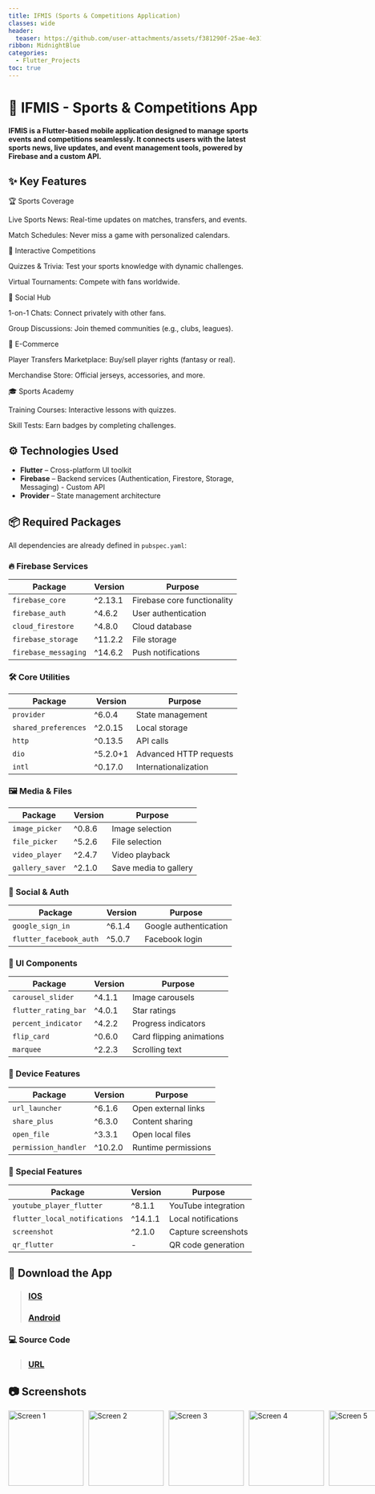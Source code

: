 ```yaml
---
title: IFMIS (Sports & Competitions Application)
classes: wide
header:
  teaser: https://github.com/user-attachments/assets/f381290f-25ae-4e31-bb73-bb697993fef8
ribbon: MidnightBlue
categories:
  - Flutter_Projects
toc: true
---
```


# 📱 IFMIS - Sports & Competitions App
#### IFMIS is a Flutter-based mobile application designed to manage sports events and competitions seamlessly. It connects users with the latest sports news, live updates, and event management tools, powered by Firebase and a custom API.

## ✨ Key Features

🏆 Sports Coverage

Live Sports News: Real-time updates on matches, transfers, and events.

Match Schedules: Never miss a game with personalized calendars.

🎯 Interactive Competitions

Quizzes & Trivia: Test your sports knowledge with dynamic challenges.

Virtual Tournaments: Compete with fans worldwide.

💬 Social Hub

1-on-1 Chats: Connect privately with other fans.

Group Discussions: Join themed communities (e.g., clubs, leagues).

🛒 E-Commerce

Player Transfers Marketplace: Buy/sell player rights (fantasy or real).

Merchandise Store: Official jerseys, accessories, and more.

🎓 Sports Academy

Training Courses: Interactive lessons with quizzes.

Skill Tests: Earn badges by completing challenges.

## ⚙️ Technologies Used

- **Flutter** – Cross-platform UI toolkit 
- **Firebase** – Backend services (Authentication, Firestore, Storage, Messaging) - Custom API
- **Provider** – State management architecture

## 📦 Required Packages

All dependencies are already defined in `pubspec.yaml`:

### 🔥 Firebase Services
| Package | Version | Purpose |
|---------|---------|---------|
| `firebase_core` | ^2.13.1 | Firebase core functionality |
| `firebase_auth` | ^4.6.2 | User authentication |
| `cloud_firestore` | ^4.8.0 | Cloud database |
| `firebase_storage` | ^11.2.2 | File storage |
| `firebase_messaging` | ^14.6.2 | Push notifications |

### 🛠 Core Utilities
| Package | Version | Purpose |
|---------|---------|---------|
| `provider` | ^6.0.4 | State management |
| `shared_preferences` | ^2.0.15 | Local storage |
| `http` | ^0.13.5 | API calls |
| `dio` | ^5.2.0+1 | Advanced HTTP requests |
| `intl` | ^0.17.0 | Internationalization |

### 🖼 Media & Files
| Package | Version | Purpose |
|---------|---------|---------|
| `image_picker` | ^0.8.6 | Image selection |
| `file_picker` | ^5.2.6 | File selection |
| `video_player` | ^2.4.7 | Video playback |
| `gallery_saver` | ^2.1.0 | Save media to gallery |

### 🔗 Social & Auth
| Package | Version | Purpose |
|---------|---------|---------|
| `google_sign_in` | ^6.1.4 | Google authentication |
| `flutter_facebook_auth` | ^5.0.7 | Facebook login |

### 🎨 UI Components
| Package | Version | Purpose |
|---------|---------|---------|
| `carousel_slider` | ^4.1.1 | Image carousels |
| `flutter_rating_bar` | ^4.0.1 | Star ratings |
| `percent_indicator` | ^4.2.2 | Progress indicators |
| `flip_card` | ^0.6.0 | Card flipping animations |
| `marquee` | ^2.2.3 | Scrolling text |

### 📱 Device Features
| Package | Version | Purpose |
|---------|---------|---------|
| `url_launcher` | ^6.1.6 | Open external links |
| `share_plus` | ^6.3.0 | Content sharing |
| `open_file` | ^3.3.1 | Open local files |
| `permission_handler` | ^10.2.0 | Runtime permissions |

### 🚀 Special Features
| Package | Version | Purpose |
|---------|---------|---------|
| `youtube_player_flutter` | ^8.1.1 | YouTube integration |
| `flutter_local_notifications` | ^14.1.1 | Local notifications |
| `screenshot` | ^2.1.0 | Capture screenshots |
| `qr_flutter` | - | QR code generation |

## 📱 Download the App

> ### [IOS](https://apps.apple.com/us/app/ifmis/id1670802361)
> ### [Android](https://play.google.com/store/apps/details?id=dev.ifmis.news)

### 💻 Source Code
> ### [URL](https://github.com/AbdoOo20/IFMIS)

## 📷 Screenshots

<div style="display: flex; gap: 10px;">
  <img src="https://github.com/user-attachments/assets/41099639-f3a9-4694-90f3-814794e2e32b" alt="Screen 1" width="150" />
  <img src="https://github.com/user-attachments/assets/81bfd7f5-1051-47d2-9126-5f92acfae510" alt="Screen 2" width="150" />
  <img src="https://github.com/user-attachments/assets/214b55ec-37f3-4b8e-a22e-1f77a0ac5fcf" alt="Screen 3" width="150" />
  <img src="https://github.com/user-attachments/assets/bb9346b7-ec7d-4149-b651-223aac0abf18" alt="Screen 4" width="150" />
  <img src="https://github.com/user-attachments/assets/4a484307-9867-4f52-ba92-52c4e1932e14" alt="Screen 5" width="150" />
  <img src="https://github.com/user-attachments/assets/a5018edd-13a7-40d8-869a-e78a0bb09d00" alt="Screen 6" width="150" />
  <img src="https://github.com/user-attachments/assets/314092c2-4673-4d70-9714-67a4a9c63f9b" alt="Screen 7" width="150" />
  <img src="https://github.com/user-attachments/assets/1adc1986-af27-4ed7-a4e6-3abd50e2566b" alt="Screen 8" width="150" />
  <img src="https://github.com/user-attachments/assets/36d988bb-710c-4894-a048-d2e83b771089" alt="Screen 9" width="150" />
  <img src="https://github.com/user-attachments/assets/7db246e2-bf5f-494a-bcd0-cd506d62193f" alt="Screen 10" width="150" />
</div>

